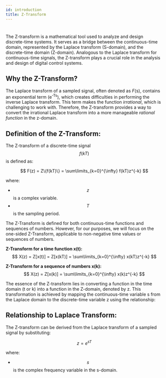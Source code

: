 ```yaml
---
id: introduction
title: Z-Transform
---
```


#
The Z-transform is a mathematical tool used to analyze and design discrete-time systems. It serves as a bridge between the continuous-time domain, represented by the Laplace transform (S-domain), and the discrete-time domain (Z-domain). Analogous to the Laplace transform for continuous-time signals, the Z-transform plays a crucial role in the analysis and design of digital control systems.

## Why the Z-Transform?

The Laplace transform of a sampled signal, often denoted as *F*(s), contains an exponential term (e<sup>-Ts</sup>), which creates difficulties in performing the inverse Laplace transform. This term makes the function *irrational*, which is challenging to work with. Therefore, the Z-transform provides a way to convert the irrational Laplace transform into a more manageable *rational function* in the z-domain.

## Definition of the Z-Transform:

The Z-transform of a discrete-time signal $$f(kT)$$ is defined as:

$$
F(z) = Z\{f(kT)\} = \sum\limits_{k=0}^{\infty} f(kT)z^{-k}
$$

where:

* $$z$$ is a complex variable.
* $$T$$ is the sampling period.


The Z-Transform is defined for both continuous-time functions and sequences of numbers. However, for our purposes, we will focus on the one-sided Z-Transform, applicable to non-negative time values or sequences of numbers.

**Z-Transform for a time function x(t):**
$$
X(z) = Z[x(t)] = Z[x(kT)] = \sum\limits_{k=0}^{\infty} x(kT)z^{-k}
$$

**Z-Transform for a sequence of numbers x(k):**
$$
X(z) = Z[x(k)] = \sum\limits_{k=0}^{\infty} x(k)z^{-k}
$$

The essence of the Z-transform lies in converting a function in the time domain (t or k) into a function in the Z-domain, denoted by z. This transformation is achieved by mapping the continuous-time variable s from the Laplace domain to the discrete-time variable z using the relationship:


## Relationship to Laplace Transform:

The Z-transform can be derived from the Laplace transform of a sampled signal by substituting:

$$
z = e^{sT}
$$

where:

* $$s$$ is the complex frequency variable in the s-domain.

